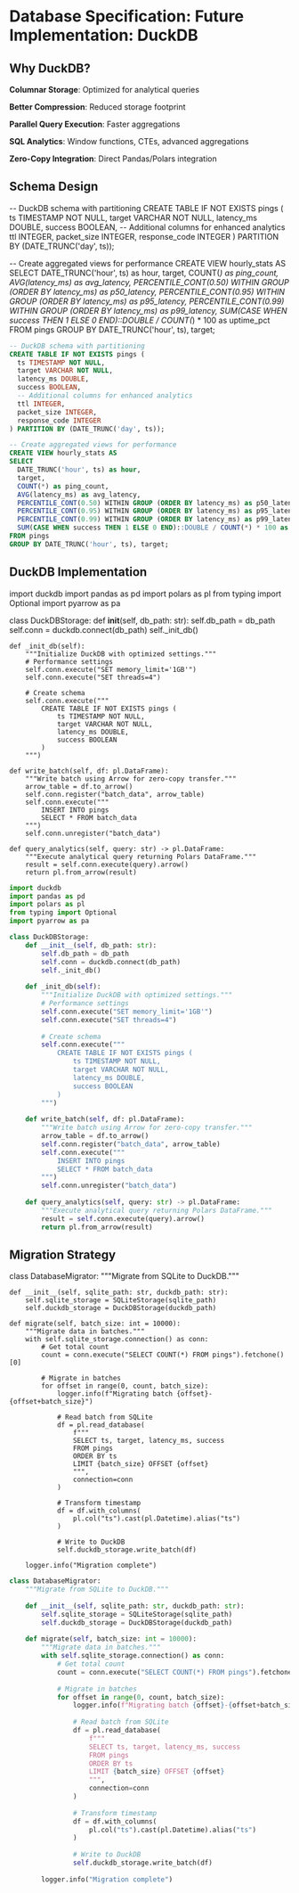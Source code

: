 # Database Specification: Future Implementation: DuckDB



## Why DuckDB?

**Columnar Storage**: Optimized for analytical queries

**Better Compression**: Reduced storage footprint

**Parallel Query Execution**: Faster aggregations

**SQL Analytics**: Window functions, CTEs, advanced aggregations

**Zero-Copy Integration**: Direct Pandas/Polars integration

## Schema Design

-- DuckDB schema with partitioning
CREATE TABLE IF NOT EXISTS pings (
  ts TIMESTAMP NOT NULL,
  target VARCHAR NOT NULL,
  latency_ms DOUBLE,
  success BOOLEAN,
  -- Additional columns for enhanced analytics
  ttl INTEGER,
  packet_size INTEGER,
  response_code INTEGER
) PARTITION BY (DATE_TRUNC('day', ts));

-- Create aggregated views for performance
CREATE VIEW hourly_stats AS
SELECT 
  DATE_TRUNC('hour', ts) as hour,
  target,
  COUNT(*) as ping_count,
  AVG(latency_ms) as avg_latency,
  PERCENTILE_CONT(0.50) WITHIN GROUP (ORDER BY latency_ms) as p50_latency,
  PERCENTILE_CONT(0.95) WITHIN GROUP (ORDER BY latency_ms) as p95_latency,
  PERCENTILE_CONT(0.99) WITHIN GROUP (ORDER BY latency_ms) as p99_latency,
  SUM(CASE WHEN success THEN 1 ELSE 0 END)::DOUBLE / COUNT(*) * 100 as uptime_pct
FROM pings
GROUP BY DATE_TRUNC('hour', ts), target;

```sql
-- DuckDB schema with partitioning
CREATE TABLE IF NOT EXISTS pings (
  ts TIMESTAMP NOT NULL,
  target VARCHAR NOT NULL,
  latency_ms DOUBLE,
  success BOOLEAN,
  -- Additional columns for enhanced analytics
  ttl INTEGER,
  packet_size INTEGER,
  response_code INTEGER
) PARTITION BY (DATE_TRUNC('day', ts));

-- Create aggregated views for performance
CREATE VIEW hourly_stats AS
SELECT 
  DATE_TRUNC('hour', ts) as hour,
  target,
  COUNT(*) as ping_count,
  AVG(latency_ms) as avg_latency,
  PERCENTILE_CONT(0.50) WITHIN GROUP (ORDER BY latency_ms) as p50_latency,
  PERCENTILE_CONT(0.95) WITHIN GROUP (ORDER BY latency_ms) as p95_latency,
  PERCENTILE_CONT(0.99) WITHIN GROUP (ORDER BY latency_ms) as p99_latency,
  SUM(CASE WHEN success THEN 1 ELSE 0 END)::DOUBLE / COUNT(*) * 100 as uptime_pct
FROM pings
GROUP BY DATE_TRUNC('hour', ts), target;

```

## DuckDB Implementation

import duckdb
import pandas as pd
import polars as pl
from typing import Optional
import pyarrow as pa

class DuckDBStorage:
    def __init__(self, db_path: str):
        self.db_path = db_path
        self.conn = duckdb.connect(db_path)
        self._init_db()
        
    def _init_db(self):
        """Initialize DuckDB with optimized settings."""
        # Performance settings
        self.conn.execute("SET memory_limit='1GB'")
        self.conn.execute("SET threads=4")
        
        # Create schema
        self.conn.execute("""
            CREATE TABLE IF NOT EXISTS pings (
                ts TIMESTAMP NOT NULL,
                target VARCHAR NOT NULL,
                latency_ms DOUBLE,
                success BOOLEAN
            )
        """)
        
    def write_batch(self, df: pl.DataFrame):
        """Write batch using Arrow for zero-copy transfer."""
        arrow_table = df.to_arrow()
        self.conn.register("batch_data", arrow_table)
        self.conn.execute("""
            INSERT INTO pings 
            SELECT * FROM batch_data
        """)
        self.conn.unregister("batch_data")
    
    def query_analytics(self, query: str) -> pl.DataFrame:
        """Execute analytical query returning Polars DataFrame."""
        result = self.conn.execute(query).arrow()
        return pl.from_arrow(result)

```python
import duckdb
import pandas as pd
import polars as pl
from typing import Optional
import pyarrow as pa

class DuckDBStorage:
    def __init__(self, db_path: str):
        self.db_path = db_path
        self.conn = duckdb.connect(db_path)
        self._init_db()
        
    def _init_db(self):
        """Initialize DuckDB with optimized settings."""
        # Performance settings
        self.conn.execute("SET memory_limit='1GB'")
        self.conn.execute("SET threads=4")
        
        # Create schema
        self.conn.execute("""
            CREATE TABLE IF NOT EXISTS pings (
                ts TIMESTAMP NOT NULL,
                target VARCHAR NOT NULL,
                latency_ms DOUBLE,
                success BOOLEAN
            )
        """)
        
    def write_batch(self, df: pl.DataFrame):
        """Write batch using Arrow for zero-copy transfer."""
        arrow_table = df.to_arrow()
        self.conn.register("batch_data", arrow_table)
        self.conn.execute("""
            INSERT INTO pings 
            SELECT * FROM batch_data
        """)
        self.conn.unregister("batch_data")
    
    def query_analytics(self, query: str) -> pl.DataFrame:
        """Execute analytical query returning Polars DataFrame."""
        result = self.conn.execute(query).arrow()
        return pl.from_arrow(result)

```

## Migration Strategy

class DatabaseMigrator:
    """Migrate from SQLite to DuckDB."""
    
    def __init__(self, sqlite_path: str, duckdb_path: str):
        self.sqlite_storage = SQLiteStorage(sqlite_path)
        self.duckdb_storage = DuckDBStorage(duckdb_path)
        
    def migrate(self, batch_size: int = 10000):
        """Migrate data in batches."""
        with self.sqlite_storage.connection() as conn:
            # Get total count
            count = conn.execute("SELECT COUNT(*) FROM pings").fetchone()[0]
            
            # Migrate in batches
            for offset in range(0, count, batch_size):
                logger.info(f"Migrating batch {offset}-{offset+batch_size}")
                
                # Read batch from SQLite
                df = pl.read_database(
                    f"""
                    SELECT ts, target, latency_ms, success 
                    FROM pings 
                    ORDER BY ts 
                    LIMIT {batch_size} OFFSET {offset}
                    """,
                    connection=conn
                )
                
                # Transform timestamp
                df = df.with_columns(
                    pl.col("ts").cast(pl.Datetime).alias("ts")
                )
                
                # Write to DuckDB
                self.duckdb_storage.write_batch(df)
        
        logger.info("Migration complete")

```python
class DatabaseMigrator:
    """Migrate from SQLite to DuckDB."""
    
    def __init__(self, sqlite_path: str, duckdb_path: str):
        self.sqlite_storage = SQLiteStorage(sqlite_path)
        self.duckdb_storage = DuckDBStorage(duckdb_path)
        
    def migrate(self, batch_size: int = 10000):
        """Migrate data in batches."""
        with self.sqlite_storage.connection() as conn:
            # Get total count
            count = conn.execute("SELECT COUNT(*) FROM pings").fetchone()[0]
            
            # Migrate in batches
            for offset in range(0, count, batch_size):
                logger.info(f"Migrating batch {offset}-{offset+batch_size}")
                
                # Read batch from SQLite
                df = pl.read_database(
                    f"""
                    SELECT ts, target, latency_ms, success 
                    FROM pings 
                    ORDER BY ts 
                    LIMIT {batch_size} OFFSET {offset}
                    """,
                    connection=conn
                )
                
                # Transform timestamp
                df = df.with_columns(
                    pl.col("ts").cast(pl.Datetime).alias("ts")
                )
                
                # Write to DuckDB
                self.duckdb_storage.write_batch(df)
        
        logger.info("Migration complete")

```
